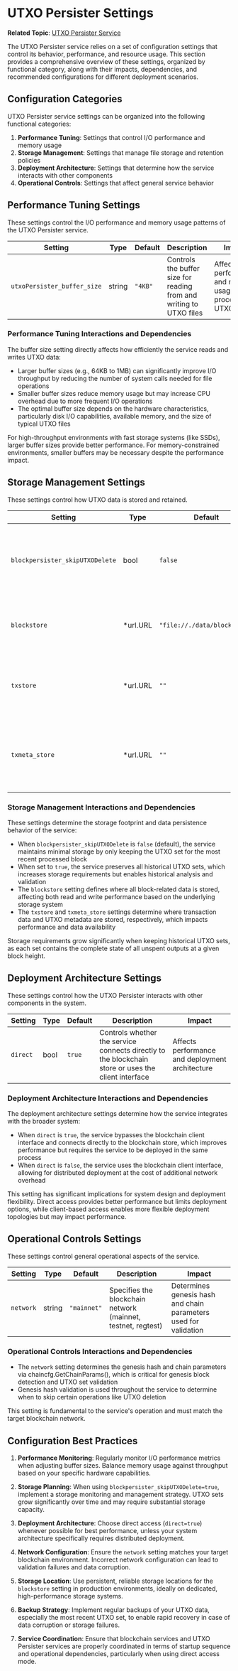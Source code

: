 # UTXO Persister Settings

**Related Topic**: [UTXO Persister Service](../../../topics/services/utxoPersister.md)

The UTXO Persister service relies on a set of configuration settings that control its behavior, performance, and resource usage. This section provides a comprehensive overview of these settings, organized by functional category, along with their impacts, dependencies, and recommended configurations for different deployment scenarios.

## Configuration Categories

UTXO Persister service settings can be organized into the following functional categories:

1. **Performance Tuning**: Settings that control I/O performance and memory usage
2. **Storage Management**: Settings that manage file storage and retention policies
3. **Deployment Architecture**: Settings that determine how the service interacts with other components
4. **Operational Controls**: Settings that affect general service behavior

## Performance Tuning Settings

These settings control the I/O performance and memory usage patterns of the UTXO Persister service.

| Setting | Type | Default | Description | Impact |
|---------|------|---------|-------------|--------|
| `utxoPersister_buffer_size` | string | `"4KB"` | Controls the buffer size for reading from and writing to UTXO files | Affects I/O performance and memory usage when processing UTXO data |

### Performance Tuning Interactions and Dependencies

The buffer size setting directly affects how efficiently the service reads and writes UTXO data:

- Larger buffer sizes (e.g., 64KB to 1MB) can significantly improve I/O throughput by reducing the number of system calls needed for file operations
- Smaller buffer sizes reduce memory usage but may increase CPU overhead due to more frequent I/O operations
- The optimal buffer size depends on the hardware characteristics, particularly disk I/O capabilities, available memory, and the size of typical UTXO files

For high-throughput environments with fast storage systems (like SSDs), larger buffer sizes provide better performance. For memory-constrained environments, smaller buffers may be necessary despite the performance impact.

## Storage Management Settings

These settings control how UTXO data is stored and retained.

| Setting | Type | Default | Description | Impact |
|---------|------|---------|-------------|--------|
| `blockpersister_skipUTXODelete` | bool | `false` | When true, previous block's UTXO sets aren't deleted after processing | Controls storage usage and retention policy for historical UTXO sets |
| `blockstore` | *url.URL | `"file://./data/blockstore"` | Specifies the URL for the block storage backend | Determines where block data, including UTXO sets, are stored |
| `txstore` | *url.URL | `""` | Specifies the URL for the transaction storage backend | Determines where transaction data is stored for block processing |
| `txmeta_store` | *url.URL | `""` | Specifies the URL for the UTXO metadata storage backend | Determines where UTXO metadata is stored for efficient lookups |

### Storage Management Interactions and Dependencies

These settings determine the storage footprint and data persistence behavior of the service:

- When `blockpersister_skipUTXODelete` is `false` (default), the service maintains minimal storage by only keeping the UTXO set for the most recent processed block
- When set to `true`, the service preserves all historical UTXO sets, which increases storage requirements but enables historical analysis and validation
- The `blockstore` setting defines where all block-related data is stored, affecting both read and write performance based on the underlying storage system
- The `txstore` and `txmeta_store` settings determine where transaction data and UTXO metadata are stored, respectively, which impacts performance and data availability

Storage requirements grow significantly when keeping historical UTXO sets, as each set contains the complete state of all unspent outputs at a given block height.

## Deployment Architecture Settings

These settings control how the UTXO Persister interacts with other components in the system.

| Setting | Type | Default | Description | Impact |
|---------|------|---------|-------------|--------|
| `direct` | bool | `true` | Controls whether the service connects directly to the blockchain store or uses the client interface | Affects performance and deployment architecture |

### Deployment Architecture Interactions and Dependencies

The deployment architecture settings determine how the service integrates with the broader system:

- When `direct` is `true`, the service bypasses the blockchain client interface and connects directly to the blockchain store, which improves performance but requires the service to be deployed in the same process
- When `direct` is `false`, the service uses the blockchain client interface, allowing for distributed deployment at the cost of additional network overhead

This setting has significant implications for system design and deployment flexibility. Direct access provides better performance but limits deployment options, while client-based access enables more flexible deployment topologies but may impact performance.

## Operational Controls Settings

These settings control general operational aspects of the service.

| Setting | Type | Default | Description | Impact |
|---------|------|---------|-------------|--------|
| `network` | string | `"mainnet"` | Specifies the blockchain network (mainnet, testnet, regtest) | Determines genesis hash and chain parameters used for validation |

### Operational Controls Interactions and Dependencies

- The `network` setting determines the genesis hash and chain parameters via chaincfg.GetChainParams(), which is critical for genesis block detection and UTXO set validation
- Genesis hash validation is used throughout the service to determine when to skip certain operations like UTXO deletion

This setting is fundamental to the service's operation and must match the target blockchain network.

## Configuration Best Practices

1. **Performance Monitoring**: Regularly monitor I/O performance metrics when adjusting buffer sizes. Balance memory usage against throughput based on your specific hardware capabilities.

2. **Storage Planning**: When using `blockpersister_skipUTXODelete=true`, implement a storage monitoring and management strategy. UTXO sets grow significantly over time and may require substantial storage capacity.

3. **Deployment Architecture**: Choose direct access (`direct=true`) whenever possible for best performance, unless your system architecture specifically requires distributed deployment.

4. **Network Configuration**: Ensure the `network` setting matches your target blockchain environment. Incorrect network configuration can lead to validation failures and data corruption.

5. **Storage Location**: Use persistent, reliable storage locations for the `blockstore` setting in production environments, ideally on dedicated, high-performance storage systems.

6. **Backup Strategy**: Implement regular backups of your UTXO data, especially the most recent UTXO set, to enable rapid recovery in case of data corruption or storage failures.

7. **Service Coordination**: Ensure that blockchain services and UTXO Persister services are properly coordinated in terms of startup sequence and operational dependencies, particularly when using direct access mode.
